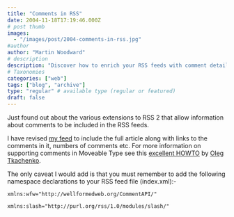 ```yaml
---
title: "Comments in RSS"
date: 2004-11-18T17:19:46.000Z
# post thumb
images:
  - "/images/post/2004-comments-in-rss.jpg"
#author
author: "Martin Woodward"
# description
description: "Discover how to enrich your RSS feeds with comment details using extensions and essential namespace declarations."
# Taxonomies
categories: ["web"]
tags: ["blog", "archive"]
type: "regular" # available type (regular or featured)
draft: false
---
```


Just found out about the various extensions to RSS 2 that allow information about comments to be included in the RSS feeds.

I have revised [my feed](http://www.woodwardweb.com/index.xml) to include the full article along with links to the comments in it, numbers of comments etc. For more information on supporting comments in Moveable Type see this [excellent HOWTO](http://www.tkachenko.com/blog/archives/000133.html) by [Oleg Tkachenko](http://www.tkachenko.com/).

The only caveat I would add is that you must remember to add the following namespace declarations to your RSS feed file (index.xml):-

    xmlns:wfw="http://wellformedweb.org/CommentAPI/"

    xmlns:slash="http://purl.org/rss/1.0/modules/slash/"
